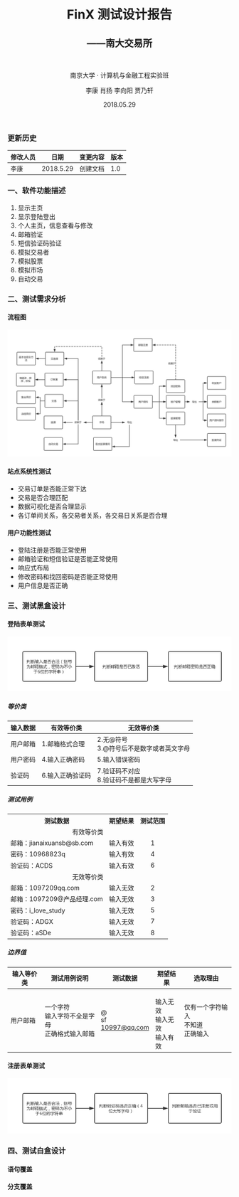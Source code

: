 <h1 align='center'> FinX 测试设计报告 </h1> 
<h2 align='center'> ——南大交易所 </h2> 
<br>
 
<p align='center'> 南京大学 · 计算机与金融工程实验班 </p>

<p align='center'> 李康 肖扬 李向阳 贾乃轩 </p>
<p align='center'> 2018.05.29 </p>
<br>

[](#)
[](#)
[](#)
[](#)

### 更新历史

|修改人员|日期|变更内容|版本|
|-|-|-|-|
|李康|2018.5.29|创建文档|1.0|

### 一、软件功能描述
1. 显示主页
2. 显示登陆登出
3. 个人主页，信息查看与修改
3. 邮箱验证
4. 短信验证码验证
5. 模拟交易者
6. 模拟股票
7. 模拟市场
8. 自动交易

### 二、测试需求分析
#### 流程图
![流程图](/FinTechExchange/Img/流程图.png)
#### 站点系统性测试
* 交易订单是否能正常下达
* 交易是否合理匹配
* 数据可视化是否合理显示
* 各订单间关系，各交易者关系，各交易日关系是否合理
#### 用户功能性测试
* 登陆注册是否能正常使用
* 邮箱验证和短信验证是否能正常使用
* 响应式布局
* 修改密码和找回密码是否能正常使用
* 用户信息是否正确
### 三、测试黑盒设计
#### 登陆表单测试
![邮箱登陆](/FinTechExchange/Img/邮箱登陆.png)
##### 等价类
|输入数据|有效等价类|无效等价类|
|-|-|-|
|用户邮箱|1.邮箱格式合理|2.无@符号</br>3.@符号后不是数字或者英文字母|
|用户密码|4.输入正确密码|5.输入错误密码|
|验证码|6.输入正确验证码|7.验证码不对应</br>8.验证码不是都是大写字母|
##### 测试用例

<table align='center'>
 <tr>
  <th>测试数据</th><th>期望结果</th><th>测试范围</th>
 </tr>
 <tr>
  <td colspan="3" align='center'>有效等价类</td>
 </tr>
 
 <tr>
  <td>邮箱：jianaixuansb@sb.com</td>
  <td>输入有效</td>
  <td align='center'>1</td> 
 </tr>
 
  <tr>
  <td>密码：10968823q</td>
  <td>输入有效</td>
  <td align='center'>4</td> 
 </tr>
 
  <tr>
  <td>验证码：ACDS</td>
  <td>输入有效</td>
  <td align='center'>6</td> 
  </tr>

 <tr>
  <td colspan="3" align='center'>无效等价类</td>
 </tr>
 
  <tr>
  <td>邮箱：1097209qq.com</td>
  <td>输入无效</td>
  <td align='center'>2</td> 
  </tr>
  
  <tr>
  <td>邮箱：1097209@产品经理.com</td>
  <td>输入无效</td>
  <td align='center'>3</td> 
  </tr>
  
  <tr>
  <td>密码：i_love_study</td>
  <td>输入无效</td>
  <td align='center'>5</td> 
  </tr>
  
  <tr>
  <td>验证码：ADGX</td>
  <td>输入无效</td>
  <td align='center'>7</td> 
  </tr>
  
  <tr>
  <td>验证码：aSDe</td>
  <td>输入无效</td>
  <td align='center'>8</td> 
  </tr>
 
</table>

##### 边界值

|输入等价类|测试用例说明|测试数据|期望结果|选取理由|
|-|-|-|-|-|
|用户邮箱|一个字符<br>输入字符不全是字母 <br>正确格式输入邮箱|@ <br>sf <br>10997@qq.com|<br>输入无效 <br>输入无效 <br>输入有效|仅有一个字符输入<br>不知道<br>正确输入| 

#### 注册表单测试

![邮箱注册](/FinTechExchange/Img/邮箱的注册.png)

### 四、测试白盒设计
#### 语句覆盖

#### 分支覆盖
